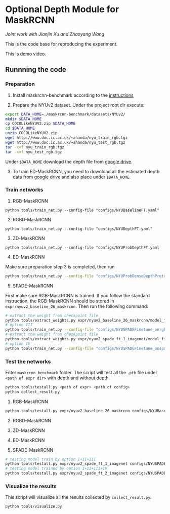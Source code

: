 # Optional Depth Module for MaskRCNN

*Joint work with Jianjin Xu and Zhaoyang Wang*

This is the code base for reproducing the experiment.

This is [demo video](https://youtu.be/4ItCc6NF8Sk).

## Runnning the code

### Preparation

1. Install maskrcnn-benchmark according to the [instructions](https://github.com/AtlantixJJ/OptionalDepthPathway/blob/master/maskrcnn-benchmark/README.md)

2. Prepare the NYUv2 dataset. Under the project root dir execute:

```bash
export DATA_HOME=./maskrcnn-benchmark/datasets/NYUv2/
mkdir $DATA_HOME
cp COCOLikeNYUV2.zip $DATA_HOME
cd $DATA_HOME
unzip COCOLikeNYUV2.zip
wget http://www.doc.ic.ac.uk/~ahanda/nyu_train_rgb.tgz
wget http://www.doc.ic.ac.uk/~ahanda/nyu_test_rgb.tgz
tar -xvf nyu_train_rgb.tgz
tar -xvf nyu_test_rgb.tgz
```

Under `$DATA_HOME` download the depth file from [google drive](https://drive.google.com/open?id=1RZjY7tTGYWqLjkE7_CLqBD6LRkOCCL6j).

3. To train ED-MaskRCNN, you need to download all the estimated depth data from [google drive](https://drive.google.com/open?id=16vwFrIj81yGlH5YvKoXv6YErHAzf10k6) and also place under `$DATA_HOME`.

### Train networks

1. RGB-MaskRCNN

``python tools/train_net.py --config-file "configs/NYUBaselineFT.yaml"``

2. RGBD-MaskRCNN

``python tools/train_net.py --config-file "configs/NYUDepthFT.yaml"``


3. ZD-MaskRCNN

``python tools/train_net.py --config-file "configs/NYUProbDepthFT.yaml``

4. ED-MaskRCNN


Make sure preparation step 3 is completed, then run

```bash
python tools/train_net.py --config-file "configs/NYUProbDenseDepthPretrained.yaml"
```

5. SPADE-MaskRCNN

First make sure RGB-MaskRCNN is trained. If you follow the standard instruction, the RGB-MaskRCNN should be stored in `expr/nyuv2_baseline_26_maskrcnn`. Then run the following command:

```bash
# extract the weight from checkpoint file
python tools/extract_weights.py expr/nyuv2_baseline_26_maskrcnn/model_final.pth pretrained/rgb_baseline_26_imagenet.pth
# option III
python tools/train_net.py --config-file "configs/NYUSPADEFinetune_onrgb.yaml"
# extract the weight from checkpoint file
python tools/extract_weights.py expr/nyuv2_spade_ft_1_imagenet/model_final.pth pretrained/spade_ft1_26_imagenet.pth
# option IV
python tools/train_net.py --config-file "configs/NYUSPADEFinetune_onspade.yaml"
```

### Test the networks

Enter `maskrcnn_benchmark` folder. The script will test all the `.pth` file under `<path of expr dir>` with depth and without depth.

```bash
python tools/testall.py <path of expr> <path of config>
python collect_result.py
```

1. RGB-MaskRCNN

```bash
python tools/testall.py expr/nyuv2_baseline_26_maskrcnn configs/NYUBaselineFT.yaml
```

2. RGBD-MaskRCNN

3. ZD-MaskRCNN

4. ED-MaskRCNN

5. SPADE-MaskRCNN

```bash
# testing model train by option I+II+III
python tools/testall.py expr/nyuv2_spade_ft_1_imagenet configs/NYUSPADE_26.yaml
# testing model trained by option I+II+III+IV
python tools/testall.py expr/nyuv2_spade_ft_2_imagenet configs/NYUSPADE_26.yaml
```

### Visualize the results



This script will visualize all the results collected by `collect_result.py`.

```bash
python tools/visualize.py
```

